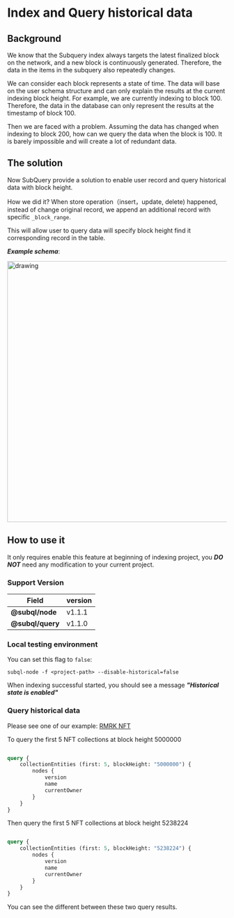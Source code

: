 # Index and Query historical data

## Background


We know that the Subquery index always targets the latest finalized block on the network,  and a new block is continuously generated. Therefore, the data in the items in the subquery also repeatedly changes.

We can consider each block represents a state of time. The data will base on the user schema structure and can only explain the results at the current indexing block height. For example, we are currently indexing to block 100. Therefore, the data in the database can only represent the results at the timestamp of block 100.

Then we are faced with a problem. Assuming the data has changed when indexing to block 200, how can we query the data when the block is 100. It is barely impossible and will create a lot of redundant data. 

## The solution

Now SubQuery provide a solution to enable user record and query historical data with block height.

How we did it? When store operation（insert，update, delete) happened, instead of change original record, we append an additional record with specific `_block_range`.

This will allow user to query data will specify block height find it corresponding record in the table.

***Example schema***:

<img src="/assets/img/historical_data.png" alt="drawing" width="600"/>

## How to use it

It only requires enable this feature at beginning of indexing project, you ***DO NOT*** need any modification to your current project.

### Support Version

| Field            | version | 
|------------------|---------|
| **@subql/node**  | v1.1.1  | 
| **@subql/query** | v1.1.0  | 


### Local testing environment

You can set this flag to `false`:

```
subql-node -f <project-path> --disable-historical=false
```

When indexing successful started, you should see a message ***"Historical state is enabled"***


### Query historical data

Please see one of our example: [RMRK NFT](https://explorer.subquery.network/subquery/subquery/rmrk-nft-historical)

To query the first 5 NFT collections at block height 5000000

```graphql

query {
    collectionEntities (first: 5, blockHeight: "5000000") {
        nodes {
            version
            name
            currentOwner
        }
    }
}

```

Then query the first 5 NFT collections at block height 5238224


```graphql

query {
    collectionEntities (first: 5, blockHeight: "5238224") {
        nodes {
            version
            name
            currentOwner
        }
    }
}

```

You can see the different between these two query results. 
